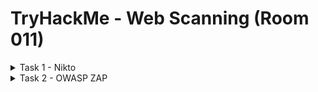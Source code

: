 #  TryHackMe - Web Scanning (Room 011)

<details><summary>Task 1 - Nikto</summary>
<p>

## Task 1.1

### Q: What switch do we use to set the target host?

A: -h

Notes: Nowhere in the Nikto manual or help page does it say that `-h` lets you specify the target host. Both the manual and help page show this for host. The `-h` can be used however as a shortcut

![](Web%20Scanning/images/h.png)

## Task 1.2

### Q: Websites do not always properly redirect to their secure transport port and can sometimes have different issues depending on the manner in which they are scanned. How do we disable secure transport?

A: -nossl

![](Web%20Scanning/images/nossl.png)

## Task 1.3

### Q: How about the opposite, how do we force secure transport?

A: -ssl

![](Web%20Scanning/images/ssl.png)

## Task 1.4

### Q: What if we want to set a specific port to scan?

A: -p

![](Web%20Scanning/images/port.png)

## Task 1.5

### Q: As the web is constantly evolving, so is Nikto. A database of vulnerabilities represents a core component to this web scanner. How do we verify that this database is working and free from error?

A: -dbcheck

![](Web%20Scanning/images/dbcheck.png)

## Task 1.6

### Q: If instructed to, Nikto will attempt to guess and test both files within directories as well as usernames. Which switch and numerical value do we use to set Nikto to enumerate usernames in Apache? Keep in mind this option is deprecated in favour of plugins, however, it is still a great option to be aware of

A: -mutate 3

![](Web%20Scanning/images/mutate3.png)

## Task 1.7

### Q: Suppose we know the username and password for a web forum, how do we set Nikto to do a credentialed check? Suppose the username is admin and the password is PrettyAwesomePassword1234

A: -id admin:PrettyAwesomePassword1234

![](Web%20Scanning/images/id.png)

## Task 1.8

### Q: Scan the target machine, what web server do we discover and what version is it?

A: Apache/2.4.7

![](Web%20Scanning/images/apache.png)

## Task 1.9

### Q: This box is vulnerable to very poor directory control due to it's web server version. What directory is indexed that really shouldn't be?

A: config

![](Web%20Scanning/images/config.png)

## Task 1.10

### Q: Nikto scans can take a while to fully complete, which switch do we set in order to limit the scan to end at a certain time?

A: -until

![](Web%20Scanning/images/until.png)

## Task 1.11

### Q: How do we list all of the plugins that are available?

A: -list-plugins

![](Web%20Scanning/images/listplugins.png)

## Task 1.12

### Q: On the flip-side of the database, plugins represent another core component to Nikto. Which switch do we use to instruct Nikto to use plugin checks to find out of data software on the target host? Keep in mind that when testing this command, we need to specify the host we intend to run this against. For submitting the answer, use only the base command with the out of data option

A: -Plugins outdated

Notes: Running the command `nikto -list-plugins` lists all avaiable plugins

![](Web%20Scanning/images/listplugins.png)

## Task 1.13

### Q: Finally, what if we would like to use our plugins to run a series of standard tests against the target host?

A: -Plugins tests

![](Web%20Scanning/images/tests.png)

</p>
</details>

<details><summary>Task 2 - OWASP ZAP</summary>
<p>
	
## Task 2.2

### Q: Launch ZAP, what option do we set in order to specify what we are attacking?

A: URL to attack

![](Web%20Scanning/images/attack.png)

## Task 2.3

### Q: Launch the attack against our target

Note: During this attack, you may notice this is very similiar to Nikto. Similiar to Nessus vs. OpenVAS, Nikto and ZAP both offer different perspectives on a host and, as such, it is useful to know how to leverage both scanning tools in order to maximize your own visibility in a situation wherein 'noise' does not particularly matter

## Task 2.4

### Q: ZAP will discover a file that typically contains pages which well-behaved web indexing engines will read in order to know which sections of a site to avoid. What is the name of this file?

A: robots.txt

![](Web%20Scanning/images/robots.png)

## Task 2.5

### Q: One entry is included in the disallow section of this file, what is it?

A: /

![](Web%20Scanning/images/disallow.png)

## Task 2.6

### Q: ZAP will find a directory that contains images for our applications, what is the path for that directory? 

A: /dvwa/images

![](Web%20Scanning/images/images.png)

## Task 2.7

### Q: This website does not force a secure connection by default and ZAP is not pleased with it. Which related cookie is ZAP upset about?

A: HttpOnly

![](Web%20Scanning/images/httponly.png)

## Task 2.8

### Q: Featured in various rooms on TryHackMe, XSS is a vicious attack that is becoming ever more common on the open web. What alert does ZAP produce to let us know that this site is vulnerable to XSS? 

A: Web Browser XSS Protection Not Enabled

![](Web%20Scanning/images/xss.png)

## Task 2.9

### Q: The ZAP proxy spider represents the component responsible for 'crawling' the site. What site is found to be out of scope?

A: http://www.dvwa.co.uk

![](Web%20Scanning/images/outscope.png)

## Task 2.10

### Q: ZAP will use primarily two methods in order to scan a website, which of these two HTTP methods requests content?

A: GET

## Task 2.11

### Q: Which option attempts to submit content to the website?

A: POST

</p>
</details>